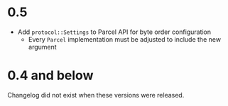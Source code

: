 # 0.5

  * Add `protocol::Settings` to Parcel API for byte order configuration
      * Every `Parcel` implementation must be adjusted to include the new argument

# 0.4 and below

Changelog did not exist when these versions were released.
